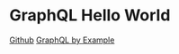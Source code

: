 # GraphQL Hello World

[Github](https://github.com/graphql-by-example/hello-world)
[GraphQL by Example](https://www.udemy.com/course/graphql-by-example/?referralCode=7ACEB04674F000BAC061&couponCode=KEEPLEARNING)
